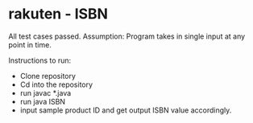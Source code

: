 # rakuten - ISBN

All test cases passed.
Assumption: Program takes in single input at any point in time.

Instructions to run:

* Clone repository
* Cd into the repository
* run javac *.java
* run java ISBN
* input sample product ID and get output ISBN value accordingly.


